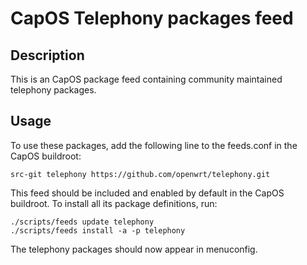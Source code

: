 # CapOS Telephony packages feed

## Description

This is an CapOS package feed containing community maintained telephony packages.

## Usage

To use these packages, add the following line to the feeds.conf
in the CapOS buildroot:

```
src-git telephony https://github.com/openwrt/telephony.git
```

This feed should be included and enabled by default in the CapOS buildroot. To install all its package definitions, run:

```
./scripts/feeds update telephony
./scripts/feeds install -a -p telephony
```

The telephony packages should now appear in menuconfig.
